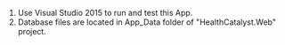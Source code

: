 1. Use Visual Studio 2015 to run and test this App.
2. Database files are located in App_Data folder of "HealthCatalyst.Web" project.
